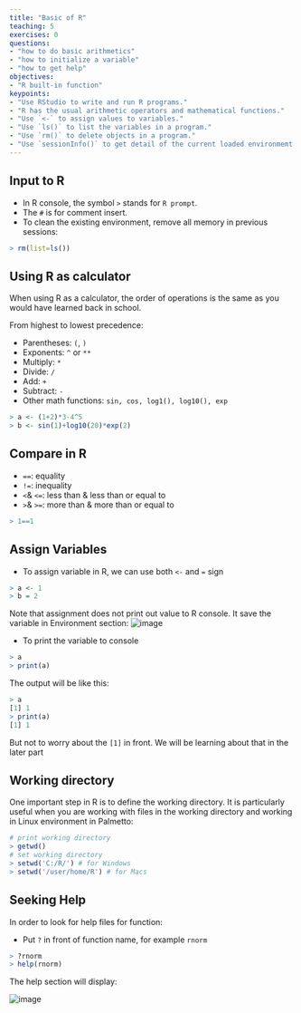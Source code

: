 ```yaml
---
title: "Basic of R"
teaching: 5
exercises: 0
questions:
- "how to do basic arithmetics"
- "how to initialize a variable"
- "how to get help"
objectives:
- "R built-in function"
keypoints:
- "Use RStudio to write and run R programs."
- "R has the usual arithmetic operators and mathematical functions."
- "Use `<-` to assign values to variables."
- "Use `ls()` to list the variables in a program."
- "Use `rm()` to delete objects in a program."
- "Use `sessionInfo()` to get detail of the current loaded environmemt and packages"
---
```


## Input to R
- In R console, the symbol `>` stands for `R prompt`.
- The `#` is for comment insert.
- To clean the existing environment, remove all memory in previous sessions:

```r
> rm(list=ls())
```

## Using R as calculator
When using R as a calculator, the order of operations is the same as you
would have learned back in school.

From highest to lowest precedence:

 * Parentheses: `(`, `)`
 * Exponents: `^` or `**`
 * Multiply: `*`
 * Divide: `/`
 * Add: `+`
 * Subtract: `-`
 * Other math functions: `sin, cos, log1(), log10(), exp`

```r
> a <- (1+2)*3-4^5
> b <- sin(1)+log10(20)*exp(2)
```

## Compare in R
* `==`: equality
* `!=`: inequality 
* `<`& `<=`: less than & less than or equal to
* `>`& `>=`: more than & more than or equal to

```r
> 1==1
```

## Assign Variables
- To assign variable in R, we can use both `<-` and `=` sign

```r
> a <- 1
> b = 2
```

Note that assignment does not print out value to R console. It save the variable in Environment section:
![image](https://user-images.githubusercontent.com/43855029/114053543-09479a00-985d-11eb-965a-88462449ea89.png)

- To print the variable to console

```r
> a
> print(a)
```

The output will be like this:

```r
> a
[1] 1
> print(a)
[1] 1
```
But not to worry about the `[1]` in front. We will be learning about that in the later part

## Working directory
One important step in R is to define the working directory. It is particularly useful when you are working with files in the working directory and working in Linux environment in Palmetto:

```r
# print working directory
> getwd()
# set working directory
> setwd('C:/R/') # for Windows
> setwd('/user/home/R') # for Macs
```
## Seeking Help
In order to look for help files for function:
* Put `?` in front of function name, for example `rnorm` 

```r
> ?rnorm
> help(rnorm)
```
The help section will display:

![image](https://user-images.githubusercontent.com/43855029/114055446-c981b200-985e-11eb-8207-1347edd1f62f.png)




